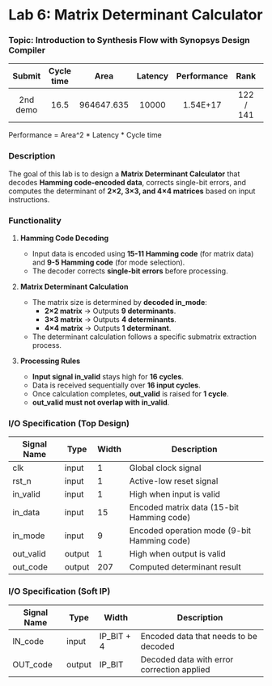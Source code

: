 # Lab 6: Matrix Determinant Calculator

### Topic: Introduction to Synthesis Flow with Synopsys Design Compiler

| Submit | Cycle time | Area | Latency | Performance | Rank | Pass Rate|
| :---: | :---: | :---: | :---: | :---: | :---: | :---: |
| 2nd demo | 16.5 | 964647.635 | 10000 | 1.54E+17 | 122 / 141 | 89.17% |

Performance = Area^2 * Latency * Cycle time

### Description
The goal of this lab is to design a **Matrix Determinant Calculator** that decodes **Hamming code-encoded data**, corrects single-bit errors, and computes the determinant of **2×2, 3×3, and 4×4 matrices** based on input instructions.

### Functionality
1. **Hamming Code Decoding**
    - Input data is encoded using **15-11 Hamming code** (for matrix data) and **9-5 Hamming code** (for mode selection).
    - The decoder corrects **single-bit errors** before processing.

2. **Matrix Determinant Calculation**
    - The matrix size is determined by **decoded in_mode**:
      - **2×2 matrix** → Outputs **9 determinants**.
      - **3×3 matrix** → Outputs **4 determinants**.
      - **4×4 matrix** → Outputs **1 determinant**.
    - The determinant calculation follows a specific submatrix extraction process.

3. **Processing Rules**
    - **Input signal in_valid** stays high for **16 cycles**.
    - Data is received sequentially over **16 input cycles**.
    - Once calculation completes, **out_valid** is raised for **1 cycle**.
    - **out_valid must not overlap with in_valid**.

### I/O Specification (Top Design)
| Signal Name  | Type   | Width | Description |
|-------------|--------|------|-------------|
| clk         | input  | 1    | Global clock signal |
| rst_n       | input  | 1    | Active-low reset signal |
| in_valid    | input  | 1    | High when input is valid |
| in_data     | input  | 15   | Encoded matrix data (15-bit Hamming code) |
| in_mode     | input  | 9    | Encoded operation mode (9-bit Hamming code) |
| out_valid   | output | 1    | High when output is valid |
| out_code    | output | 207  | Computed determinant result |

### I/O Specification (Soft IP)
| Signal Name  | Type   | Width | Description |
|-------------|--------|------|-------------|
| IN_code     | input  | IP_BIT + 4 | Encoded data that needs to be decoded |
| OUT_code    | output | IP_BIT  | Decoded data with error correction applied |
